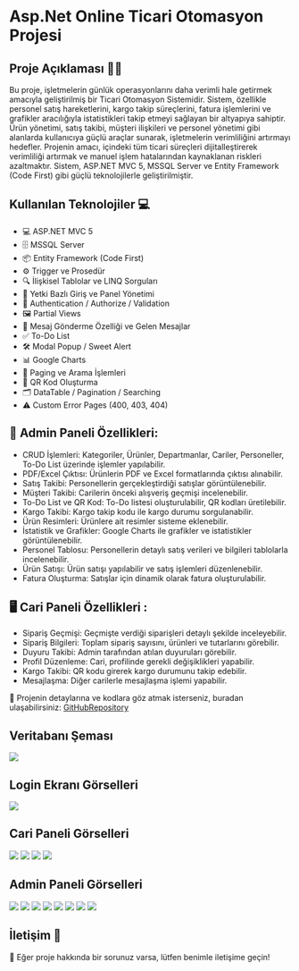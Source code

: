 # Asp.Net Online Ticari Otomasyon Projesi

## Proje Açıklaması 👩‍💻
Bu proje, işletmelerin günlük operasyonlarını daha verimli hale getirmek amacıyla geliştirilmiş bir Ticari Otomasyon Sistemidir. Sistem, özellikle personel satış hareketlerini, kargo takip süreçlerini, fatura işlemlerini ve grafikler aracılığıyla istatistikleri takip etmeyi sağlayan bir altyapıya sahiptir. Ürün yönetimi, satış takibi, müşteri ilişkileri ve personel yönetimi gibi alanlarda kullanıcıya güçlü araçlar sunarak, işletmelerin verimliliğini artırmayı hedefler. Projenin amacı, içindeki tüm ticari süreçleri dijitalleştirerek verimliliği artırmak ve manuel işlem hatalarından kaynaklanan riskleri azaltmaktır. Sistem, ASP.NET MVC 5, MSSQL Server ve Entity Framework (Code First) gibi güçlü teknolojilerle geliştirilmiştir.

## Kullanılan Teknolojiler 💻
- 💻 ASP.NET MVC 5
- 🗄️ MSSQL Server
- 📦 Entity Framework (Code First)
- ⚙️ Trigger ve Prosedür
- 🔍 İlişkisel Tablolar ve LINQ Sorguları
- 🔐 Yetki Bazlı Giriş ve Panel Yönetimi
- 🔑 Authentication / Authorize / Validation
- 🖼️ Partial Views
- 📩 Mesaj Gönderme Özelliği ve Gelen Mesajlar
- ✅ To-Do List
- 🛠️ Modal Popup / Sweet Alert
- 📊 Google Charts
- 🔎 Paging ve Arama İşlemleri
- 📱 QR Kod Oluşturma
- 🗂️ DataTable / Pagination / Searching
- ⚠️ Custom Error Pages (400, 403, 404)
## 🔑 Admin Paneli Özellikleri:
- CRUD İşlemleri: Kategoriler, Ürünler, Departmanlar, Cariler, Personeller, To-Do List üzerinde işlemler yapılabilir.
- PDF/Excel Çıktısı: Ürünlerin PDF ve Excel formatlarında çıktısı alınabilir.
- Satış Takibi: Personellerin gerçekleştirdiği satışlar görüntülenebilir.
- Müşteri Takibi: Carilerin önceki alışveriş geçmişi incelenebilir.
- To-Do List ve QR Kod: To-Do listesi oluşturulabilir, QR kodları üretilebilir.
- Kargo Takibi: Kargo takip kodu ile kargo durumu sorgulanabilir.
- Ürün Resimleri: Ürünlere ait resimler sisteme eklenebilir.
- İstatistik ve Grafikler: Google Charts ile grafikler ve istatistikler görüntülenebilir.
- Personel Tablosu: Personellerin detaylı satış verileri ve bilgileri tablolarla incelenebilir.
- Ürün Satışı: Ürün satışı yapılabilir ve satış işlemleri düzenlenebilir.
- Fatura Oluşturma: Satışlar için dinamik olarak fatura oluşturulabilir.
## 🖥️ Cari Paneli Özellikleri :
- Sipariş Geçmişi: Geçmişte verdiği siparişleri detaylı şekilde inceleyebilir.
- Sipariş Bilgileri: Toplam sipariş sayısını, ürünleri ve tutarlarını görebilir.
- Duyuru Takibi: Admin tarafından atılan duyuruları görebilir.
- Profil Düzenleme: Cari, profilinde gerekli değişiklikleri yapabilir.
- Kargo Takibi: QR kodu girerek kargo durumunu takip edebilir.
- Mesajlaşma: Diğer carilerle mesajlaşma işlemi yapabilir.

🔗 Projenin detaylarına ve kodlara göz atmak isterseniz, buradan ulaşabilirsiniz: [GitHubRepository](https://github.com/Melekdmr/Mvc5-Online-Ticari-Otomasyon)
## Veritabanı Şeması

![ ](https://github.com/Melekdmr/Mvc5-Online-Ticari-Otomasyon/blob/master/images/db.png)


## Login Ekranı Görselleri
![ ](https://github.com/Melekdmr/Mvc5-Online-Ticari-Otomasyon/blob/master/images/login1.png)


## Cari Paneli Görselleri 
![ ](https://github.com/Melekdmr/Mvc5-Online-Ticari-Otomasyon/blob/master/images/profil.png)
![ ](https://github.com/Melekdmr/Mvc5-Online-Ticari-Otomasyon/blob/master/images/duyuru.png)
![ ](https://github.com/Melekdmr/Mvc5-Online-Ticari-Otomasyon/blob/master/images/mesaj.png)
![ ](https://github.com/Melekdmr/Mvc5-Online-Ticari-Otomasyon/blob/master/images/yenimesj.png)


## Admin Paneli Görselleri 
![ ](https://github.com/Melekdmr/Mvc5-Online-Ticari-Otomasyon/blob/master/images/galeri.png)
![ ](https://github.com/Melekdmr/Mvc5-Online-Ticari-Otomasyon/blob/master/images/satislar.png)
![ ](https://github.com/Melekdmr/Mvc5-Online-Ticari-Otomasyon/blob/master/images/yazd%C4%B1r.png)
![ ](https://github.com/Melekdmr/Mvc5-Online-Ticari-Otomasyon/blob/master/images/urundetay.png)
![ ](https://github.com/Melekdmr/Mvc5-Online-Ticari-Otomasyon/blob/master/images/dinamikf.png)
![ ](https://github.com/Melekdmr/Mvc5-Online-Ticari-Otomasyon/blob/master/images/percart.png)
![ ](https://github.com/Melekdmr/Mvc5-Online-Ticari-Otomasyon/blob/master/images/todo.png)
![ ](https://github.com/Melekdmr/Mvc5-Online-Ticari-Otomasyon/blob/master/images/hizlitablo.png)


## İletişim 📧
🔗 Eğer proje hakkında bir sorunuz varsa, lütfen benimle iletişime geçin!

